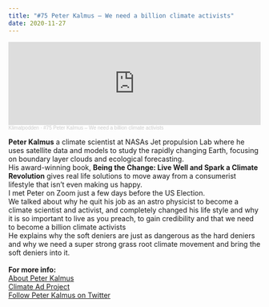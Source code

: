 ```yaml
---
title: "#75 Peter Kalmus – We need a billion climate activists"
date: 2020-11-27
---
```

<iframe width="100%" height="166" scrolling="no" frameborder="no" allow="autoplay" src="https://w.soundcloud.com/player/?url=https%3A//api.soundcloud.com/tracks/936694258&color=%23ff5500&auto_play=false&hide_related=false&show_comments=true&show_user=true&show_reposts=false&show_teaser=true"></iframe><div style="font-size: 10px; color: #cccccc;line-break: anywhere;word-break: normal;overflow: hidden;white-space: nowrap;text-overflow: ellipsis; font-family: Interstate,Lucida Grande,Lucida Sans Unicode,Lucida Sans,Garuda,Verdana,Tahoma,sans-serif;font-weight: 100;"><a href="https://soundcloud.com/klimatpodden" title="Klimatpodden" target="_blank" style="color: #cccccc; text-decoration: none;">Klimatpodden</a> · <a href="https://soundcloud.com/klimatpodden/75-peter-kalmus-we-need-a-billion-climate-activists" title="#75 Peter Kalmus – We need a billion climate activists" target="_blank" style="color: #cccccc; text-decoration: none;">#75 Peter Kalmus – We need a billion climate activists</a></div>

**Peter Kalmus** a climate scientist at NASAs Jet propulsion Lab where he uses satellite data and models to study the rapidly changing Earth, focusing on boundary layer clouds and ecological forecasting. \
His award-winning book, **Being the Change: Live Well and Spark a Climate Revolution** gives real life solutions to move away from a consumerist lifestyle that isn’t even making us happy.\
I met Peter on Zoom just a few days before the US Election. \
We talked about why he quit his job as an astro physicist to become a climate scientist and activist, and completely changed his life style and why it is so important to live as you preach, to gain credibility and that we need to become a billion climate activists\
He explains why the soft deniers are just as dangerous as the hard deniers and why we need a super strong grass root climate movement and bring the soft deniers into it.\
\
**For more info:**\
[About Peter Kalmus ](https://peterkalmus.net/)\
[Climate Ad Project](https://climateadproject.com/)\
[Follow Peter Kalmus on Twitter](https://twitter.com/ClimateHuman)